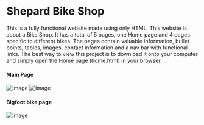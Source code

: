 # Shepard Bike Shop

This is a fully functional website made using only HTML. This website is about a Bike Shop. It has a total of 5 pages, one Home page and 4 pages specific to different bikes. The pages contain valuable information, bullet points, tables, images, contact information and a nav bar with functional links. The best way to view this project is to download it onto your computer and simply open the Home page (home.html) in your browser.

#### Main Page
![image](https://user-images.githubusercontent.com/60160747/123182103-9903ea00-d443-11eb-82b6-054e1df7fd3a.png)
![image](https://user-images.githubusercontent.com/60160747/123182470-58f13700-d444-11eb-9a41-6f7fa912ff12.png)
#### Bigfoot bike page
![image](https://user-images.githubusercontent.com/60160747/123182511-7920f600-d444-11eb-96e0-63f23b142bf7.png)

